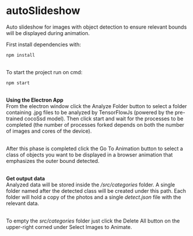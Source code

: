 # autoSlideshow
Auto slideshow for images with object detection to ensure relevant bounds will be displayed during animation.

First install dependencies with:

`npm install`

<br>To start the project run on cmd:

`npm start`

<br>**Using the Electron App**
<br>From the electron window click the Analyze Folder button to select a folder containing .jpg files to be analyzed by TensorFlowJs (powered by the pre-trained cocoSsd model). Then click start and wait for the processes to be completed (the number of processes forked depends on both the number of images and cores of the device).

<br>After this phase is completed click the Go To Animation button to select a class of objects you want to be displayed in a browser animation that emphasizes the outer bound detected.

<br>**Get output data**
<br>Analyzed data will be stored inside the */src/categories* folder. A single folder named after the detected class will be created under this path. Each folder will hold a copy of the photos and a single *detect.json* file with the relevant data.

<br>To empty the *src/categories* folder just click the Delete All button on the upper-right corned under Select Images to Animate.
